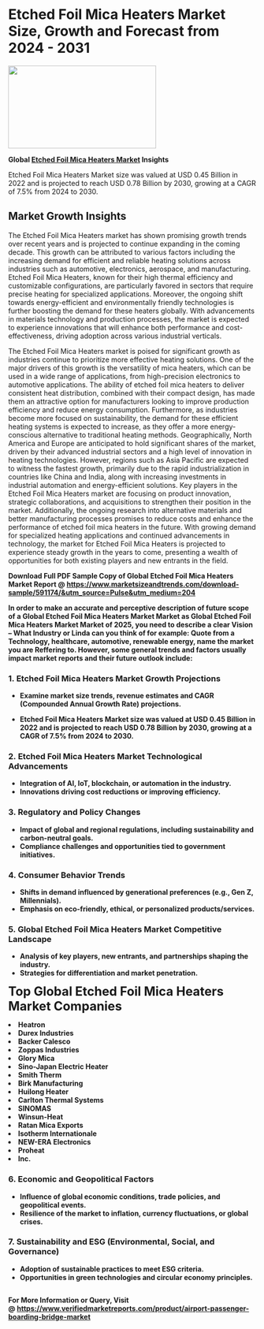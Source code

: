 <H1>Etched Foil Mica Heaters Market Size, Growth and Forecast from 2024 - 2031</H1><img class="aligncenter size-medium wp-image-584254" src="https://thirdeyenews.in/wp-content/uploads/2024/09/Global-Market-Research-300x168.jpeg" alt="" width="300" height="168" /><p><strong>Global&nbsp;<a href="https://www.marketsizeandtrends.com/download-sample/591174/&amp;utm_source=Pulse&amp;utm_medium=204">Etched Foil Mica Heaters Market</a> Insights</strong></p><p>Etched Foil Mica Heaters Market size was valued at USD 0.45 Billion in 2022 and is projected to reach USD 0.78 Billion by 2030, growing at a CAGR of 7.5% from 2024 to 2030.</p><p><h2>Market Growth Insights</h2> <p>The Etched Foil Mica Heaters market has shown promising growth trends over recent years and is projected to continue expanding in the coming decade. This growth can be attributed to various factors including the increasing demand for efficient and reliable heating solutions across industries such as automotive, electronics, aerospace, and manufacturing. Etched Foil Mica Heaters, known for their high thermal efficiency and customizable configurations, are particularly favored in sectors that require precise heating for specialized applications. Moreover, the ongoing shift towards energy-efficient and environmentally friendly technologies is further boosting the demand for these heaters globally. With advancements in materials technology and production processes, the market is expected to experience innovations that will enhance both performance and cost-effectiveness, driving adoption across various industrial verticals.</p> <p><strong></strong></p> <p>The Etched Foil Mica Heaters market is poised for significant growth as industries continue to prioritize more effective heating solutions. One of the major drivers of this growth is the versatility of mica heaters, which can be used in a wide range of applications, from high-precision electronics to automotive applications. The ability of etched foil mica heaters to deliver consistent heat distribution, combined with their compact design, has made them an attractive option for manufacturers looking to improve production efficiency and reduce energy consumption. Furthermore, as industries become more focused on sustainability, the demand for these efficient heating systems is expected to increase, as they offer a more energy-conscious alternative to traditional heating methods. Geographically, North America and Europe are anticipated to hold significant shares of the market, driven by their advanced industrial sectors and a high level of innovation in heating technologies. However, regions such as Asia Pacific are expected to witness the fastest growth, primarily due to the rapid industrialization in countries like China and India, along with increasing investments in industrial automation and energy-efficient solutions. Key players in the Etched Foil Mica Heaters market are focusing on product innovation, strategic collaborations, and acquisitions to strengthen their position in the market. Additionally, the ongoing research into alternative materials and better manufacturing processes promises to reduce costs and enhance the performance of etched foil mica heaters in the future. With growing demand for specialized heating applications and continued advancements in technology, the market for Etched Foil Mica Heaters is projected to experience steady growth in the years to come, presenting a wealth of opportunities for both existing players and new entrants in the field.</p> <p><strong></p><p><span class=""><strong>Download Full PDF Sample Copy of Global Etched Foil Mica Heaters Market Report</strong> @ <a href="https://www.marketsizeandtrends.com/download-sample/591174/&amp;utm_source=Pulse&amp;utm_medium=204" target="_blank">https://www.marketsizeandtrends.com/download-sample/591174/&amp;utm_source=Pulse&amp;utm_medium=204</a></span></p><p>In order to make an accurate and perceptive description of future scope of a Global&nbsp;Etched Foil Mica Heaters Market Market as Global&nbsp;Etched Foil Mica Heaters Market Market of 2025, you need to describe a clear Vision &ndash; What Industry or Linda can you think of for example: Quote from a Technology, healthcare, automotive, renewable energy, name the market you are Reffering to. However, some general trends and factors usually impact market reports and their future outlook include:</p><h3>1.&nbsp;<strong>Etched Foil Mica Heaters Market Growth Projections</strong></h3><ul><li>Examine market size trends, revenue estimates and CAGR (Compounded Annual Growth Rate) projections.</li><li><p>Etched Foil Mica Heaters Market size was valued at USD 0.45 Billion in 2022 and is projected to reach USD 0.78 Billion by 2030, growing at a CAGR of 7.5% from 2024 to 2030.</p></li></ul><h3>2.&nbsp;<strong>Etched Foil Mica Heaters Market Technological Advancements</strong></h3><ul><li>Integration of AI, IoT, blockchain, or automation in the industry.</li><li>Innovations driving cost reductions or improving efficiency.</li></ul><h3>3.&nbsp;<strong>Regulatory and Policy Changes</strong></h3><ul><li>Impact of global and regional regulations, including sustainability and carbon-neutral goals.</li><li>Compliance challenges and opportunities tied to government initiatives.</li></ul><h3>4.&nbsp;<strong>Consumer Behavior Trends</strong></h3><ul><li>Shifts in demand influenced by generational preferences (e.g., Gen Z, Millennials).</li><li>Emphasis on eco-friendly, ethical, or personalized products/services.</li></ul><h3>5.&nbsp;<strong>Global Etched Foil Mica Heaters Market Competitive Landscape</strong></h3><ul><li>Analysis of key players, new entrants, and partnerships shaping the industry.</li><li>Strategies for differentiation and market penetration.</li></ul><p data-pm-slice="1 1 []"><span style="color: inherit; font-family: inherit; font-size: 25px;">Top Global Etched Foil Mica Heaters Market Companies</span></p><div class="" data-test-id=""><p><li>Heatron</li><li> Durex Industries</li><li> Backer Calesco</li><li> Zoppas Industries</li><li> Glory Mica</li><li> Sino-Japan Electric Heater</li><li> Smith Therm</li><li> Birk Manufacturing</li><li> Huilong Heater</li><li> Carlton Thermal Systems</li><li> SINOMAS</li><li> Winsun-Heat</li><li> Ratan Mica Exports</li><li> Isotherm Internationale</li><li> NEW-ERA Electronics</li><li> Proheat</li><li> Inc.</li></p></div><h3>6.&nbsp;<strong>Economic and Geopolitical Factors</strong></h3><ul><li>Influence of global economic conditions, trade policies, and geopolitical events.</li><li>Resilience of the market to inflation, currency fluctuations, or global crises.</li></ul><h3>7.&nbsp;<strong>Sustainability and ESG (Environmental, Social, and Governance)</strong></h3><ul><li>Adoption of sustainable practices to meet ESG criteria.</li><li>Opportunities in green technologies and circular economy principles.</li></ul><h2><strong style="font-size: 14px;">For More Information or Query, Visit @&nbsp;</strong><a style="background-color: #ffffff; font-size: 14px;" href="https://www.marketsizeandtrends.com/report/etched-foil-mica-heaters-market/" target="_blank">https://www.verifiedmarketreports.com/product/airport-passenger-boarding-bridge-market</a></h2>
